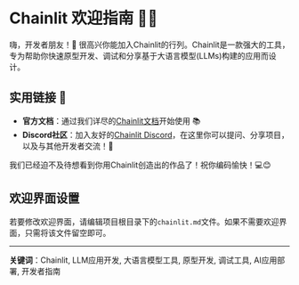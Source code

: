 # Chainlit 欢迎指南 🚀🤖

嗨，开发者朋友！👋 很高兴你能加入Chainlit的行列。Chainlit是一款强大的工具，专为帮助你快速原型开发、调试和分享基于大语言模型(LLMs)构建的应用而设计。

## 实用链接 🔗

- **官方文档**：通过我们详尽的[Chainlit文档](https://docs.chainlit.io)开始使用 📚
- **Discord社区**：加入友好的[Chainlit Discord](https://discord.gg/k73SQ3FyUh)，在这里你可以提问、分享项目，以及与其他开发者交流！💬

我们已经迫不及待想看到你用Chainlit创造出的作品了！祝你编码愉快！💻😊

## 欢迎界面设置

若要修改欢迎界面，请编辑项目根目录下的`chainlit.md`文件。如果不需要欢迎界面，只需将该文件留空即可。

---

**关键词**：Chainlit, LLM应用开发, 大语言模型工具, 原型开发, 调试工具, AI应用部署, 开发者指南